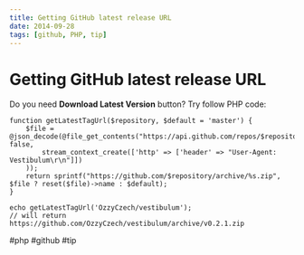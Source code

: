 ```yaml
---
title: Getting GitHub latest release URL
date: 2014-09-28
tags: [github, PHP, tip]
---
```


# Getting GitHub latest release URL

Do you need **Download Latest Version** button? Try follow PHP code:

```
function getLatestTagUrl($repository, $default = 'master') {
    $file = @json_decode(@file_get_contents("https://api.github.com/repos/$repository/tags", false,
        stream_context_create(['http' => ['header' => "User-Agent: Vestibulum\r\n"]])
    ));
    return sprintf("https://github.com/$repository/archive/%s.zip", $file ? reset($file)->name : $default);
}

echo getLatestTagUrl('OzzyCzech/vestibulum');
// will return https://github.com/OzzyCzech/vestibulum/archive/v0.2.1.zip
```

 #php #github #tip
